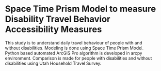 # Space Time Prism Model to measure Disability Travel Behavior Accessibility Measures
This study is to understand daily travel behaviour of people with and without disabilities. Modeling is done using Space Time Prism Model. Python based automated ArcGIS Pro algorithm is developed in arcpy environment. Comparison is made for people with disabilities and without disabilities using Utah Household Travel Survey.
